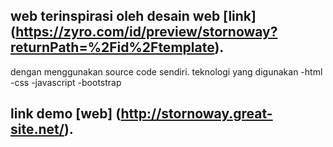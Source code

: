 ## web terinspirasi oleh desain web [link] (https://zyro.com/id/preview/stornoway?returnPath=%2Fid%2Ftemplate).
dengan menggunakan source code sendiri.
teknologi yang digunakan
-html
-css
-javascript
-bootstrap
## link demo [web] (http://stornoway.great-site.net/).
